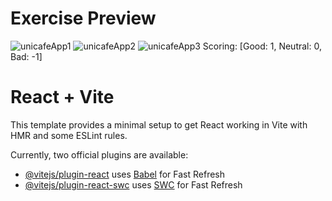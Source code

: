 # Exercise Preview
![unicafeApp1](https://github.com/user-attachments/assets/a1d381d7-1bec-4475-b870-b78d14594cf6)
![unicafeApp2](https://github.com/user-attachments/assets/eb3b87ec-969f-4690-a4ae-285c80b2bc63)
![unicafeApp3](https://github.com/user-attachments/assets/bba99668-3631-40b0-a313-37f4e97cdf5e)
Scoring: [Good: 1, Neutral: 0, Bad: -1]

# React + Vite

This template provides a minimal setup to get React working in Vite with HMR and some ESLint rules.

Currently, two official plugins are available:

- [@vitejs/plugin-react](https://github.com/vitejs/vite-plugin-react/blob/main/packages/plugin-react/README.md) uses [Babel](https://babeljs.io/) for Fast Refresh
- [@vitejs/plugin-react-swc](https://github.com/vitejs/vite-plugin-react-swc) uses [SWC](https://swc.rs/) for Fast Refresh
